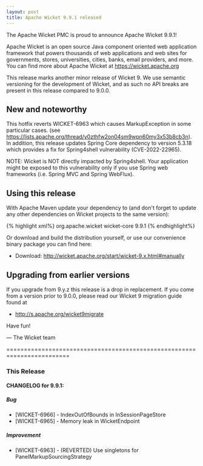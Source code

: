 ```yaml
---
layout: post
title: Apache Wicket 9.9.1 released
---
```

The Apache Wicket PMC is proud to announce Apache Wicket 9.9.1!

Apache Wicket is an open source Java component oriented web application
framework that powers thousands of web applications and web sites for
governments, stores, universities, cities, banks, email providers, and
more. You can find more about Apache Wicket at https://wicket.apache.org

This release marks another minor release of Wicket 9. We
use semantic versioning for the development of Wicket, and as such no
API breaks are present in this release compared to 9.0.0.

New and noteworthy
------------------

This hotfix reverts WICKET-6963 which causes MarkupException in some particular cases. 
(see https://lists.apache.org/thread/y0zthfw2on04sm9wpn60my3x53b8cb3n).
In addition, this release updates Spring Core dependency to version 5.3.18 which provides a fix 
for Spring4shell vulnerability (CVE-2022-22965).

NOTE: Wicket is NOT directly impacted by Spring4shell. Your application might be exposed to this 
vulnerability only if you use Spring web frameworks (i.e. Spring MVC and Spring WebFlux).


Using this release
------------------

With Apache Maven update your dependency to (and don't forget to
update any other dependencies on Wicket projects to the same version):

{% highlight xml%}
<dependency>
    <groupId>org.apache.wicket</groupId>
    <artifactId>wicket-core</artifactId>
    <version>9.9.1</version>
</dependency>
{% endhighlight%}

Or download and build the distribution yourself, or use our
convenience binary package you can find here:

 * Download: http://wicket.apache.org/start/wicket-9.x.html#manually

<!--more-->

Upgrading from earlier versions
-------------------------------

If you upgrade from 9.y.z this release is a drop in replacement. If
you come from a version prior to 9.0.0, please read our Wicket 9
migration guide found at

 * http://s.apache.org/wicket9migrate

Have fun!

— The Wicket team


========================================================================

### This Release

#### CHANGELOG for 9.9.1:
    
##### Bug

 * [WICKET-6966] - IndexOutOfBounds in InSessionPageStore
 * [WICKET-6965] - Memory leak in WicketEndpoint
 
##### Improvement

 * [WICKET-6963] - (REVERTED) Use singletons for PanelMarkupSourcingStrategy

